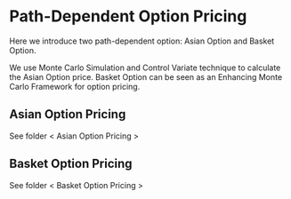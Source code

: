 # Path-Dependent Option Pricing
Here we introduce two path-dependent option: Asian Option and Basket Option. 

We use Monte Carlo Simulation and Control Variate technique to calculate the Asian Option price. Basket Option can be seen as an Enhancing Monte Carlo Framework for option pricing.

## Asian Option Pricing
See folder \< Asian Option Pricing \>

## Basket Option Pricing
See folder \< Basket Option Pricing \>
  
